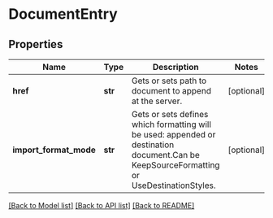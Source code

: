 # DocumentEntry

## Properties
Name | Type | Description | Notes
------------ | ------------- | ------------- | -------------
**href** | **str** | Gets or sets path to document to append at the server. | [optional] 
**import_format_mode** | **str** | Gets or sets defines which formatting will be used: appended or destination document.Can be KeepSourceFormatting or UseDestinationStyles. | [optional] 

[[Back to Model list]](../README.md#documentation-for-models) [[Back to API list]](../README.md#documentation-for-api-endpoints) [[Back to README]](../README.md)

